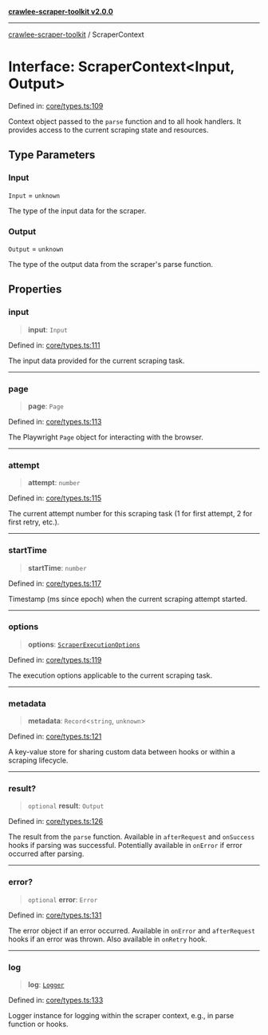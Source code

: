 [**crawlee-scraper-toolkit v2.0.0**](../README.md)

***

[crawlee-scraper-toolkit](../globals.md) / ScraperContext

# Interface: ScraperContext\<Input, Output\>

Defined in: [core/types.ts:109](https://github.com/devalexanderdaza/crawlee-scraper-toolkit/blob/main/src/core/types.ts#L109)

Context object passed to the `parse` function and to all hook handlers.
It provides access to the current scraping state and resources.

## Type Parameters

### Input

`Input` = `unknown`

The type of the input data for the scraper.

### Output

`Output` = `unknown`

The type of the output data from the scraper's parse function.

## Properties

### input

> **input**: `Input`

Defined in: [core/types.ts:111](https://github.com/devalexanderdaza/crawlee-scraper-toolkit/blob/main/src/core/types.ts#L111)

The input data provided for the current scraping task.

***

### page

> **page**: `Page`

Defined in: [core/types.ts:113](https://github.com/devalexanderdaza/crawlee-scraper-toolkit/blob/main/src/core/types.ts#L113)

The Playwright `Page` object for interacting with the browser.

***

### attempt

> **attempt**: `number`

Defined in: [core/types.ts:115](https://github.com/devalexanderdaza/crawlee-scraper-toolkit/blob/main/src/core/types.ts#L115)

The current attempt number for this scraping task (1 for first attempt, 2 for first retry, etc.).

***

### startTime

> **startTime**: `number`

Defined in: [core/types.ts:117](https://github.com/devalexanderdaza/crawlee-scraper-toolkit/blob/main/src/core/types.ts#L117)

Timestamp (ms since epoch) when the current scraping attempt started.

***

### options

> **options**: [`ScraperExecutionOptions`](ScraperExecutionOptions.md)

Defined in: [core/types.ts:119](https://github.com/devalexanderdaza/crawlee-scraper-toolkit/blob/main/src/core/types.ts#L119)

The execution options applicable to the current scraping task.

***

### metadata

> **metadata**: `Record`\<`string`, `unknown`\>

Defined in: [core/types.ts:121](https://github.com/devalexanderdaza/crawlee-scraper-toolkit/blob/main/src/core/types.ts#L121)

A key-value store for sharing custom data between hooks or within a scraping lifecycle.

***

### result?

> `optional` **result**: `Output`

Defined in: [core/types.ts:126](https://github.com/devalexanderdaza/crawlee-scraper-toolkit/blob/main/src/core/types.ts#L126)

The result from the `parse` function. Available in `afterRequest` and `onSuccess` hooks if parsing was successful.
Potentially available in `onError` if error occurred after parsing.

***

### error?

> `optional` **error**: `Error`

Defined in: [core/types.ts:131](https://github.com/devalexanderdaza/crawlee-scraper-toolkit/blob/main/src/core/types.ts#L131)

The error object if an error occurred. Available in `onError` and `afterRequest` hooks if an error was thrown.
Also available in `onRetry` hook.

***

### log

> **log**: [`Logger`](../-internal-/interfaces/Logger.md)

Defined in: [core/types.ts:133](https://github.com/devalexanderdaza/crawlee-scraper-toolkit/blob/main/src/core/types.ts#L133)

Logger instance for logging within the scraper context, e.g., in parse function or hooks.
